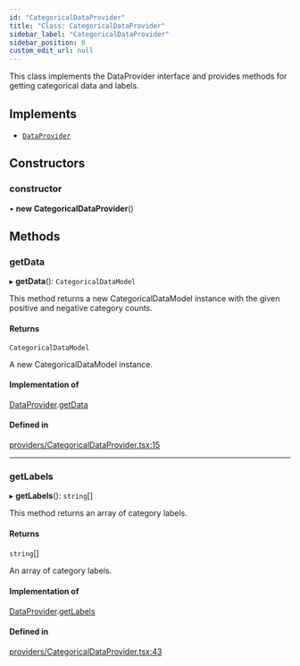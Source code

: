 ```yaml
---
id: "CategoricalDataProvider"
title: "Class: CategoricalDataProvider"
sidebar_label: "CategoricalDataProvider"
sidebar_position: 0
custom_edit_url: null
---
```


This class implements the DataProvider interface and provides methods
for getting categorical data and labels.

## Implements

- [`DataProvider`](../interfaces/DataProvider.md)

## Constructors

### constructor

• **new CategoricalDataProvider**()

## Methods

### getData

▸ **getData**(): `CategoricalDataModel`

This method returns a new CategoricalDataModel instance with the
given positive and negative category counts.

#### Returns

`CategoricalDataModel`

A new CategoricalDataModel instance.

#### Implementation of

[DataProvider](../interfaces/DataProvider.md).[getData](../interfaces/DataProvider.md#getdata)

#### Defined in

[providers/CategoricalDataProvider.tsx:15](https://github.com/boraelci/review-master/blob/62f17c8/src/providers/CategoricalDataProvider.tsx#L15)

___

### getLabels

▸ **getLabels**(): `string`[]

This method returns an array of category labels.

#### Returns

`string`[]

An array of category labels.

#### Implementation of

[DataProvider](../interfaces/DataProvider.md).[getLabels](../interfaces/DataProvider.md#getlabels)

#### Defined in

[providers/CategoricalDataProvider.tsx:43](https://github.com/boraelci/review-master/blob/62f17c8/src/providers/CategoricalDataProvider.tsx#L43)
